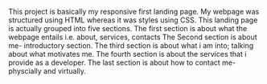 This project is basically my responsive first landing page.
My webpage was structured using HTML whereas it was styles using CSS.
This landing page is actually grouped into five sections.
The first section is about what the webpage entails i.e. about, services, contacts
The Second section is about me- introductory section.
The third section is about what i am into; talking about what motivates me.
The fourth section is about the services that i provide as a developer.
The last section is about how to contact me-physcially and virtually.